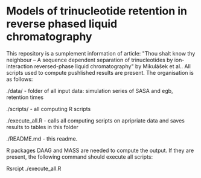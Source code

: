 # Models of trinucleotide retention in reverse phased liquid chromatography
This repository is a sumplement information of article: "Thou shalt know thy neighbour – A sequence dependent separation of trinucleotides by ion-interaction reversed-phase liquid chromatography" by Mikulášek et al.. 
All scripts used to compute pushlished results are present. 
The organisation is as follows:

./data/ - folder of all input data: simulation series of SASA and egb, retention times

./scripts/ - all computing R scripts

./execute_all.R - calls all computing scripts on apripriate data and saves results to tables in this folder

./README.md - this readme.

R packages DAAG and MASS are needed to compute the output. If they are present, the following command should execute all scripts:

Rsrcipt ./execute_all.R
